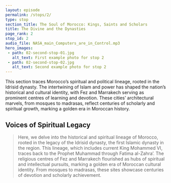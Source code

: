 ```yaml
---
layout: episode
permalink: /stops/2/
type: stop
section_title: The Soul of Morocco: Kings, Saints and Scholars
title: The Divine and the Dynasties
page_rank: 2
stop_id: 2
audio_file: NASA_main_Computers_are_in_Control.mp3
hero_images:
 - path: 02-second-stop-01.jpg
   alt_text: First example photo for stop 2
 - path: 02-second-stop-02.jpg
   alt_text: Second example photo for stop 2
---
```

This section traces Morocco’s spiritual and political lineage, rooted in the Idrisid dynasty. The intertwining of Islam and power has shaped the nation’s historical and cultural identity, with Fez and Marrakech serving as prominent centres of learning and devotion. These cities’ architectural marvels, from mosques to madrasas, reflect centuries of scholarly and spiritual growth, marking a golden era in Moroccan history.

## Voices of Spiritual Legacy

> Here, we delve into the historical and spiritual lineage of Morocco, rooted in the legacy of the Idrisid dynasty, the first Islamic dynasty in the region. This lineage, which includes current King Mohammed VI, traces back to the Prophet Muhammad through Fatima al-Zahra’. The religious centres of Fez and Marrakech flourished as hubs of spiritual and intellectual pursuits, marking a golden era of Moroccan cultural identity. From mosques to madrasas, these sites showcase centuries of devotion and scholarly achievement.
